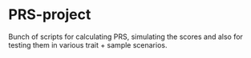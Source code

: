 # PRS-project

Bunch of scripts for calculating PRS, simulating the scores and also for testing them in various trait + sample scenarios. 

